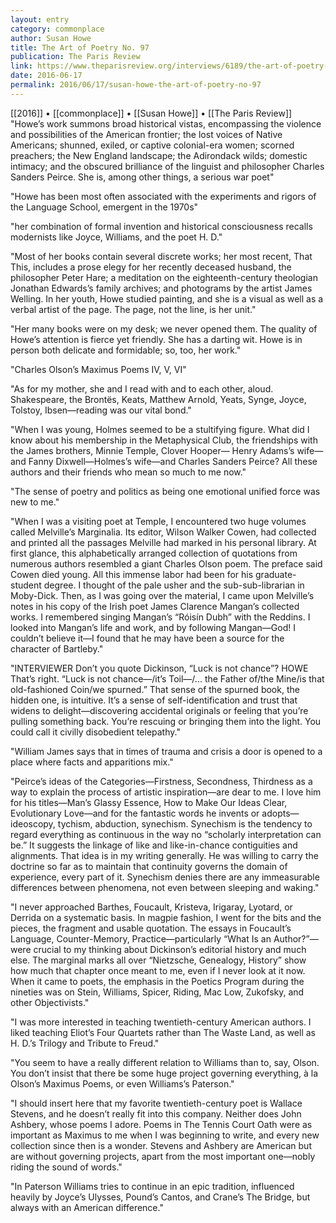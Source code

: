 ```yaml
---
layout: entry
category: commonplace
author: Susan Howe
title: The Art of Poetry No. 97
publication: The Paris Review
link: https://www.theparisreview.org/interviews/6189/the-art-of-poetry-no-97-susan-howe
date: 2016-06-17
permalink: 2016/06/17/susan-howe-the-art-of-poetry-no-97
---
```


[[2016]] • [[commonplace]] • [[Susan Howe]] • [[The Paris Review]]
 
"Howe’s work summons broad historical vistas, encompassing the violence and possibilities of the American frontier; the lost voices of Native Americans; shunned, exiled, or captive colonial-era women; scorned preachers; the New England landscape; the Adirondack wilds; domestic intimacy; and the obscured brilliance of the linguist and philosopher Charles Sanders Peirce. She is, among other things, a serious war poet"

"Howe has been most often associated with the experiments and rigors of the Language School, emergent in the 1970s"

"her combination of formal invention and historical consciousness recalls modernists like Joyce, Williams, and the poet H. D."
 
"Most of her books contain several discrete works; her most recent, That This, includes a prose elegy for her recently deceased husband, the philosopher Peter Hare; a meditation on the eighteenth-century theologian Jonathan Edwards’s family archives; and photograms by the artist James Welling. In her youth, Howe studied painting, and she is a visual as well as a verbal artist of the page. The page, not the line, is her unit."

"Her many books were on my desk; we never opened them. The quality of Howe’s attention is fierce yet friendly. She has a darting wit. Howe is in person both delicate and formidable; so, too, her work."

"Charles Olson’s Maximus Poems IV, V, VI"

"As for my mother, she and I read with and to each other, aloud. Shakespeare, the Brontës, Keats, Matthew Arnold, Yeats, Synge, Joyce, Tolstoy, Ibsen—reading was our vital bond."

"When I was young, Holmes seemed to be a stultifying figure. What did I know about his membership in the Metaphysical Club, the friendships with the James brothers, Minnie Temple, Clover Hooper— Henry Adams’s wife—and Fanny Dixwell—Holmes’s wife—and Charles Sanders Peirce? All these authors and their friends who mean so much to me now."

"The sense of poetry and politics as being one emotional unified force was new to me."

"When I was a visiting poet at Temple, I encountered two huge volumes called Melville’s Marginalia. Its editor, Wilson Walker Cowen, had collected and printed all the passages Melville had marked in his personal library. At first glance, this alphabetically arranged collection of quotations from numerous authors resembled a giant Charles Olson poem. The preface said Cowen died young. All this immense labor had been for his graduate- student degree. I thought of the pale usher and the sub-sub-librarian in Moby-Dick. Then, as I was going over the material, I came upon Melville’s notes in his copy of the Irish poet James Clarence Mangan’s collected works. I remembered singing Mangan’s “Róisín Dubh” with the Reddins. I looked into Mangan’s life and work, and by following Mangan—God! I couldn’t believe it—I found that he may have been a source for the character of Bartleby."

"INTERVIEWER Don’t you quote Dickinson, “Luck is not chance”? HOWE That’s right. “Luck is not chance—/it’s Toil—/... the Father of/the Mine/is that old-fashioned Coin/we spurned.” That sense of the spurned book, the hidden one, is intuitive. It’s a sense of self-identification and trust that widens to delight—discovering accidental originals or feeling that you’re pulling something back. You’re rescuing or bringing them into the light. You could call it civilly disobedient telepathy."

"William James says that in times of trauma and crisis a door is opened to a place where facts and apparitions mix."

"Peirce’s ideas of the Categories—Firstness, Secondness, Thirdness as a way to explain the process of artistic inspiration—are dear to me. I love him for his titles—Man’s Glassy Essence, How to Make Our Ideas Clear, Evolutionary Love—and for the fantastic words he invents or adopts—ideoscopy, tychism, abduction, synechism. Synechism is the tendency to regard everything as continuous in the way no “scholarly interpretation can be.” It suggests the linkage of like and like-in-chance contiguities and alignments. That idea is in my writing generally. He was willing to carry the doctrine so far as to maintain that continuity governs the domain of experience, every part of it. Synechism denies there are any immeasurable differences between phenomena, not even between sleeping and waking."

"I never approached Barthes, Foucault, Kristeva, Irigaray, Lyotard, or Derrida on a systematic basis. In magpie fashion, I went for the bits and the pieces, the fragment and usable quotation. The essays in Foucault’s Language, Counter-Memory, Practice—particularly “What Is an Author?”—were crucial to my thinking about Dickinson’s editorial history and much else. The marginal marks all over “Nietzsche, Genealogy, History” show how much that chapter once meant to me, even if I never look at it now. When it came to poets, the emphasis in the Poetics Program during the nineties was on Stein, Williams, Spicer, Riding, Mac Low, Zukofsky, and other Objectivists."

"I was more interested in teaching twentieth-century American authors. I liked teaching Eliot’s Four Quartets rather than The Waste Land, as well as H. D.’s Trilogy and Tribute to Freud."

"You seem to have a really different relation to Williams than to, say, Olson. You don’t insist that there be some huge project governing everything, à la Olson’s Maximus Poems, or even Williams’s Paterson."

"I should insert here that my favorite twentieth-century poet is Wallace Stevens, and he doesn’t really fit into this company. Neither does John Ashbery, whose poems I adore. Poems in The Tennis Court Oath were as important as Maximus to me when I was beginning to write, and every new collection since then is a wonder. Stevens and Ashbery are American but are without governing projects, apart from the most important one—nobly riding the sound of words."

"In Paterson Williams tries to continue in an epic tradition, influenced heavily by Joyce’s Ulysses, Pound’s Cantos, and Crane’s The Bridge, but always with an American difference."
